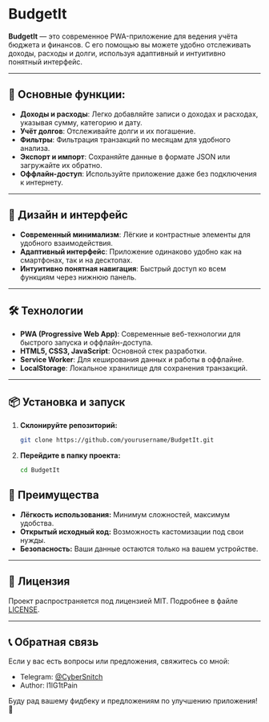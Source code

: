 
# BudgetIt

**BudgetIt** — это современное PWA-приложение для ведения учёта бюджета и финансов. С его помощью вы можете удобно отслеживать доходы, расходы и долги, используя адаптивный и интуитивно понятный интерфейс.

---

## 🚀 Основные функции:

- **Доходы и расходы**: Легко добавляйте записи о доходах и расходах, указывая сумму, категорию и дату.
- **Учёт долгов**: Отслеживайте долги и их погашение.
- **Фильтры**: Фильтрация транзакций по месяцам для удобного анализа.
- **Экспорт и импорт**: Сохраняйте данные в формате JSON или загружайте их обратно.
- **Оффлайн-доступ**: Используйте приложение даже без подключения к интернету.

---

## 🎨 Дизайн и интерфейс

- **Современный минимализм**: Лёгкие и контрастные элементы для удобного взаимодействия.
- **Адаптивный интерфейс**: Приложение одинаково удобно как на смартфонах, так и на десктопах.
- **Интуитивно понятная навигация**: Быстрый доступ ко всем функциям через нижнюю панель.

---

## 🛠️ Технологии

- **PWA (Progressive Web App)**: Современные веб-технологии для быстрого запуска и оффлайн-доступа.
- **HTML5, CSS3, JavaScript**: Основной стек разработки.
- **Service Worker**: Для кеширования данных и работы в оффлайне.
- **LocalStorage**: Локальное хранилище для сохранения транзакций.

---

## 📦 Установка и запуск

1. **Склонируйте репозиторий:**

   ```bash
   git clone https://github.com/yourusername/BudgetIt.git
   ```

2. **Перейдите в папку проекта:**

   ```bash
   cd BudgetIt
   ```

## 🌟 Преимущества

- **Лёгкость использования:** Минимум сложностей, максимум удобства.
- **Открытый исходный код:** Возможность кастомизации под свои нужды.
- **Безопасность:** Ваши данные остаются только на вашем устройстве.

---

## 📜 Лицензия

Проект распространяется под лицензией MIT. Подробнее в файле [LICENSE](LICENSE).

---

## 📞 Обратная связь

Если у вас есть вопросы или предложения, свяжитесь со мной:

- Telegram: [@CyberSnitch](https://t.me/cybersnitchhttps://t.me/cybersnitch)
- Author: l1lG1tPain

Буду рад вашему фидбеку и предложениям по улучшению приложения! 🙌
